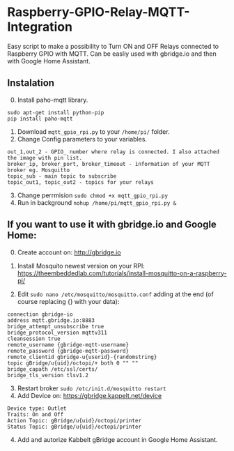 # Raspberry-GPIO-Relay-MQTT-Integration
Easy script to make a possibility to Turn ON and OFF Relays connected to Raspberry GPIO with MQTT. 
Can be easliy used with gbridge.io and then with Google Home Assistant.

## Instalation

0. Install paho-mqtt library.
```
sudo apt-get install python-pip
pip install paho-mqtt
```
1. Download ```mqtt_gpio_rpi.py``` to your ```/home/pi/``` folder.
2. Change Config parameters to your variables.
```
out_1,out_2 - GPIO_ number where relay is connected. I also attached the image with pin list.
broker_ip, broker_port, broker_timeout - information of your MQTT broker eg. Mosquitto
topic_sub - main topic to subscribe
topic_out1, topic_out2 - topics for your relays
```
3. Change perrmision ```sudo chmod +x mqtt_gpio_rpi.py```
4. Run in background ```nohup /home/pi/mqtt_gpio_rpi.py &```

## If you want to use it with gbridge.io and Google Home:

0. Create account on: http://gbridge.io

1. Install Mosquito newest version on your RPI: https://theembeddedlab.com/tutorials/install-mosquitto-on-a-raspberry-pi/

2. Edit ```sudo nano /etc/mosquitto/mosquitto.conf``` adding at the end (of course replacing {} with your data):
```
connection gbridge-io
address mqtt.gbridge.io:8883
bridge_attempt_unsubscribe true
bridge_protocol_version mqttv311
cleansession true
remote_username {gbridge-mqtt-username}
remote_password {gbridge-mqtt-password}
remote_clientid gbridge-u{userid}-{randomstring}
topic gBridge/u{uid}/octopi/+ both 0 "" ""
bridge_capath /etc/ssl/certs/
bridge_tls_version tlsv1.2
```
3. Restart broker 
```sudo /etc/init.d/mosquitto restart```
3. Add Device on: https://gbridge.kappelt.net/device
```
Device type: Outlet
Traits: On and Off
Action Topic: gBridge/u{uid}/octopi/printer
Status Topic: gBridge/u{uid}/octopi/printer
```
4. Add and autorize Kabbelt gBridge account in Google Home Assistant.
